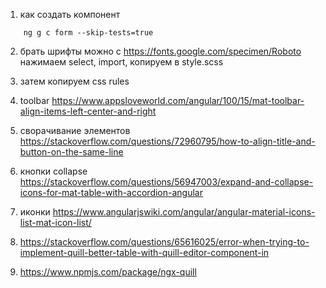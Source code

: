 1. как создать компонент

```
    ng g c form --skip-tests=true

```

2. брать шрифты можно с https://fonts.google.com/specimen/Roboto нажимаем select, import, копируем в style.scss
3. затем копируем css rules

4. toolbar
   https://www.appsloveworld.com/angular/100/15/mat-toolbar-align-items-left-center-and-right

5. сворачивание элементов
   https://stackoverflow.com/questions/72960795/how-to-align-title-and-button-on-the-same-line

6. кнопки collapse
   https://stackoverflow.com/questions/56947003/expand-and-collapse-icons-for-mat-table-with-accordion-angular

7. иконки
   https://www.angularjswiki.com/angular/angular-material-icons-list-mat-icon-list/

8. https://stackoverflow.com/questions/65616025/error-when-trying-to-implement-quill-better-table-with-quill-editor-component-in

9. https://www.npmjs.com/package/ngx-quill
